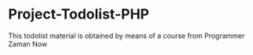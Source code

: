 # Project-Todolist-PHP
This todolist material is obtained by means of a course from Programmer Zaman Now
